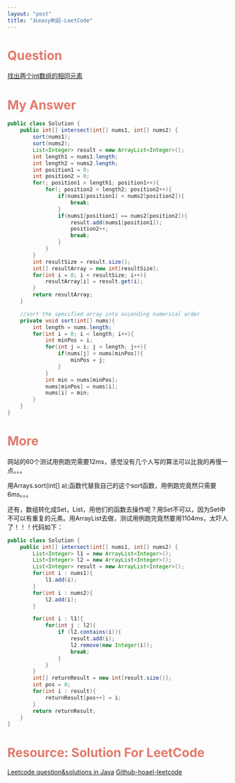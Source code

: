 ```yaml
---
layout: "post"
title: "从easy刷起-LeetCode"
---
```

# <font color="#e3796b">Question</font>
[找出两个int数组的相同元素](https://leetcode.com/problems/intersection-of-two-arrays-ii/)

# <font color="#e3796b">My Answer</font>
```JAVA
public class Solution {
    public int[] intersect(int[] nums1, int[] nums2) {
        sort(nums1);
        sort(nums2);
        List<Integer> result = new ArrayList<Integer>();
        int length1 = nums1.length;
        int length2 = nums2.length;
        int position1 = 0;
        int position2 = 0;
        for(; position1 < length1; position1++){
            for(; position2 < length2; position2++){
                if(nums1[position1] < nums2[position2]){
                    break;
                }
                if(nums1[position1] == nums2[position2]){
                    result.add(nums1[position1]);
                    position2++;
                    break;
                }
            }
        }
        int resultSize = result.size();
        int[] resultArray = new int[resultSize];
        for(int i = 0; i < resultSize; i++){
            resultArray[i] = result.get(i);
        }
        return resultArray;
    }

    //sort the specified array into ascending numerical order
    private void sort(int[] nums){
        int length = nums.length;
        for(int i = 0; i < length; i++){
            int minPos = i;
            for(int j = i; j < length; j++){
                if(nums[j] < nums[minPos]){
                    minPos = j;
                }
            }
            int min = nums[minPos];
            nums[minPos] = nums[i];
            nums[i] = min;
        }
    }
}

```

# <font color="#e3796b">More</font>
网站的60个测试用例跑完需要12ms，感觉没有几个人写的算法可以比我的再慢一点。。。

用Arrays.sort(int[] a);函数代替我自己的这个sort函数，用例跑完竟然只需要6ms。。。

还有，数组转化成Set，List，用他们的函数去操作呢？用Set不可以，因为Set中不可以有重复的元素。用ArrayList去做，测试用例跑完竟然要用1104ms，太吓人了！！！代码如下：

```JAVA
public class Solution {
    public int[] intersect(int[] nums1, int[] nums2) {
        List<Integer> l1 = new ArrayList<Integer>();
        List<Integer> l2 = new ArrayList<Integer>();
        List<Integer> result = new ArrayList<Integer>();
        for(int i : nums1){
            l1.add(i);
        }
        for(int i : nums2){
            l2.add(i);
        }

        for(int i : l1){
            for(int j : l2){
                if (l2.contains(i)){
                    result.add(i);
                    l2.remove(new Integer(i));
                    break;
                }
            }
        }
        int[] returnResult = new int[result.size()];
        int pos = 0;
        for(int i : result){
            returnResult[pos++] = i;
        }
        return returnResult;
    }
}

```

# <font color="#e3796b">Resource: Solution For LeetCode</font>
[Leetcode question&solutions in Java](http://codeluli.blogspot.com/)
[Github-hoael-leetcode](https://github.com/haoel/leetcode)
